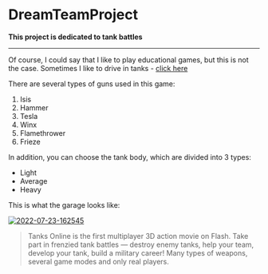 # DreamTeamProject
**This project is dedicated to tank battles**

***

Of course, I could say that I like to play educational games, but this is not the case. Sometimes I like to drive in tanks - [click here](https://tankionline.com/ru// "Browser game")

There are several types of guns used in this game:
1. Isis
2. Hammer
3. Tesla
4. Winx
5. Flamethrower
6. Frieze

In addition, you can choose the tank body, which are divided into 3 types:
* Light
* Average
* Heavy

This is what the garage looks like:

<a href="https://ibb.co/4pdsVQc"><img src="https://i.ibb.co/1T6smS3/2022-07-23-162545.jpg" alt="2022-07-23-162545" border="0"></a>

>Tanks Online is the first multiplayer 3D action movie on Flash. Take part in frenzied tank battles — destroy enemy tanks, help your team, develop your tank, build a military career! Many types of weapons, several game modes and only real players.

